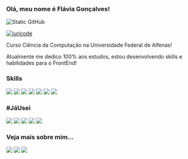 ### Olá, meu nome é Flávia Gonçalves!

<img src="https://img.shields.io/static/v1?label=Overview&message=FlaviaMarcella&color=f8efd4&style=for-the-badge&logo=GitHub" alt="Static GitHub">

[![iuricode](https://github-readme-stats.vercel.app/api/top-langs/?username=FlaviaMarcella&layout=compact)](https://github.com/anuraghazra/github-readme-stats)
<p>Curso Ciência da Computação na Universidade Federal de Alfenas!</p>

<p>Atualmente me dedico 100% aos estudos, estou desenvolvendo skills e habilidades para o FrontEnd! </p>

### Skills

<div>
  <img src="https://img.shields.io/badge/HTML5-E34F26?style=for-the-badge&logo=html5&logoColor=white">
  <img src="https://img.shields.io/badge/CSS3-1572B6?style=for-the-badge&logo=css3&logoColor=white">
  <img src="https://img.shields.io/badge/C-00599C?style=for-the-badge&logo=c&logoColor=white">
  <img src="https://img.shields.io/badge/C%2B%2B-00599C?style=for-the-badge&logo=c%2B%2B&logoColor=white">
  <img src="https://img.shields.io/badge/Java-ED8B00?style=for-the-badge&logo=java&logoColor=white">
  <img src="https://img.shields.io/badge/Bootstrap-563D7C?style=for-the-badge&logo=bootstrap&logoColor=white">
  <img src="https://img.shields.io/badge/Microsoft_Office-D83B01?style=for-the-badge&logo=microsoft-office&logoColor=white">
</div>

### #JáUsei

<div>
  <img src="https://img.shields.io/badge/JavaScript-323330?style=for-the-badge&logo=javascript&logoColor=F7DF1E">
  <img src="https://img.shields.io/badge/Kotlin-0095D5?&style=for-the-badge&logo=kotlin&logoColor=white">
  <img src="https://img.shields.io/badge/Dart-0175C2?style=for-the-badge&logo=dart&logoColor=white">
  <img src="https://img.shields.io/badge/Flutter-02569B?style=for-the-badge&logo=flutter&logoColor=white">
  <img src="https://img.shields.io/badge/MariaDB-01529E?style=for-the-badge&logo=mariadb&logoColor=white">
</div>

### Veja mais sobre mim...

<div>
  <a href="flaviamgm011@gmail.com"><img src="https://img.shields.io/badge/Gmail-D14836?style=for-the-badge&logo=gmail&logoColor=white"></a>
  <a href="www.linkedin.com/in/flavia-gonçalves-270993193"><img src="https://img.shields.io/badge/LinkedIn-0077B5?style=for-the-badge&logo=linkedin&logoColor=white"></a>
  <a href="https://github.com/FlaviaMarcella"><img src="https://img.shields.io/badge/GitHub-100000?style=for-the-badge&logo=github&logoColor=white"></a>
</div>  
